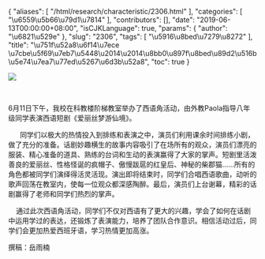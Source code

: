 {
    "aliases": [
        "/html/research/characteristic/2306.html"
    ],
    "categories": [
        "\u6559\u5b66\u79d1\u7814"
    ],
    "contributors": [],
    "date": "2019-06-13T00:00:00+08:00",
    "isCJKLanguage": true,
    "params": {
        "author": "\u6821\u529e"
    },
    "slug": "2306",
    "tags": [
        "\u5916\u8bed\u7279\u8272"
    ],
    "title": "\u751f\u52a8\u6f14\u7ece \u7cbe\u5f69\u7eb7\u5448\u2014\u2014\u8bb0\u897f\u8bed\u89d2\u516b\u5e74\u7ea7\u77ed\u5267\u6d3b\u52a8",
    "toc": true
}

![](https://cdn.tfls.online/mirror/full/11a3c45910dd732b3d606aa299faf8aa8fcdae0a.jpg)




    
 
 6月11日下午，我校在科教楼阶梯教室举办了西语角活动，由外教Paola指导八年级同学表演西语短剧《爱丽丝梦游仙境》。
 


      同学们以极大的热情投入到排练和表演之中，演员们利用课余时间排练小剧，做了充分的准备。话剧妙趣横生的故事内容吸引了在场所有的观众，演员们漂亮的服装、精心准备的道具、熟练的台词和生动的表演赢得了大家的掌声。短剧里活泼善良的爱丽丝、性格怪诞的疯帽子、傲慢跋扈的红皇后、神秘的柴郡猫……所有的角色都被同学们演绎得活灵活现。演出即将结束时，同学们合唱西语歌曲，动听的歌声回荡在教室内，使每一位观众都深感陶醉。最后，演员们上台谢幕，精彩的话剧赢得了老师和同学们热烈的掌声。




    通过此次西语角活动，同学们不仅对西语有了更大的兴趣，学会了如何在话剧中运用学过的表达，还锻炼了表演能力，培养了团队合作意识。相信活动过后，同学们会更加热爱西班牙语，学习热情更加高涨。  


 撰稿：岳雨楠
 


  

  




